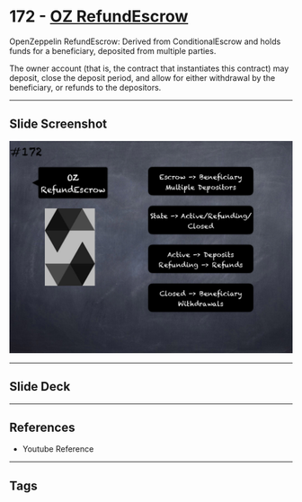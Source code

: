 # 172 - [OZ RefundEscrow](OZ%20RefundEscrow.md)
OpenZeppelin RefundEscrow: Derived from ConditionalEscrow and holds funds for a beneficiary, deposited from multiple parties. 

The owner account (that is, the contract that instantiates this contract) may deposit, close the deposit period, and allow for either withdrawal by the beneficiary, or refunds to the depositors.

___
## Slide Screenshot
![172.png](../images/solidity201/172.png)
___
## Slide Deck

___
## References
- Youtube Reference
___
## Tags
